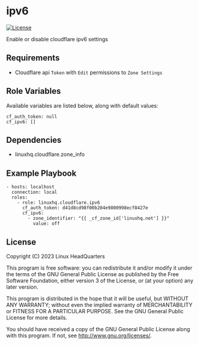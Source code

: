# ipv6

[![License](https://img.shields.io/badge/license-GPLv3-brightgreen.svg?style=flat)](COPYING)

Enable or disable cloudflare ipv6 settings

## Requirements

* Cloudflare api `Token` with `Edit` permissions to `Zone Settings`

## Role Variables

Available variables are listed below, along with default values:

    cf_auth_token: null
    cf_ipv6: []

## Dependencies

* linuxhq.cloudflare.zone\_info

## Example Playbook

    - hosts: localhost
      connection: local
      roles:
        - role: linuxhq.cloudflare.ipv6
          cf_auth_token: d41d8cd98f00b204e9800998ecf8427e
          cf_ipv6:
            - zone_identifier: "{{ _cf_zone_id['linuxhq.net'] }}"
              value: off

## License

Copyright (C) 2023 Linux HeadQuarters

This program is free software: you can redistribute it and/or modify
it under the terms of the GNU General Public License as published by
the Free Software Foundation, either version 3 of the License, or
(at your option) any later version.

This program is distributed in the hope that it will be useful,
but WITHOUT ANY WARRANTY; without even the implied warranty of
MERCHANTABILITY or FITNESS FOR A PARTICULAR PURPOSE. See the
GNU General Public License for more details.

You should have received a copy of the GNU General Public License
along with this program. If not, see <http://www.gnu.org/licenses/>.
